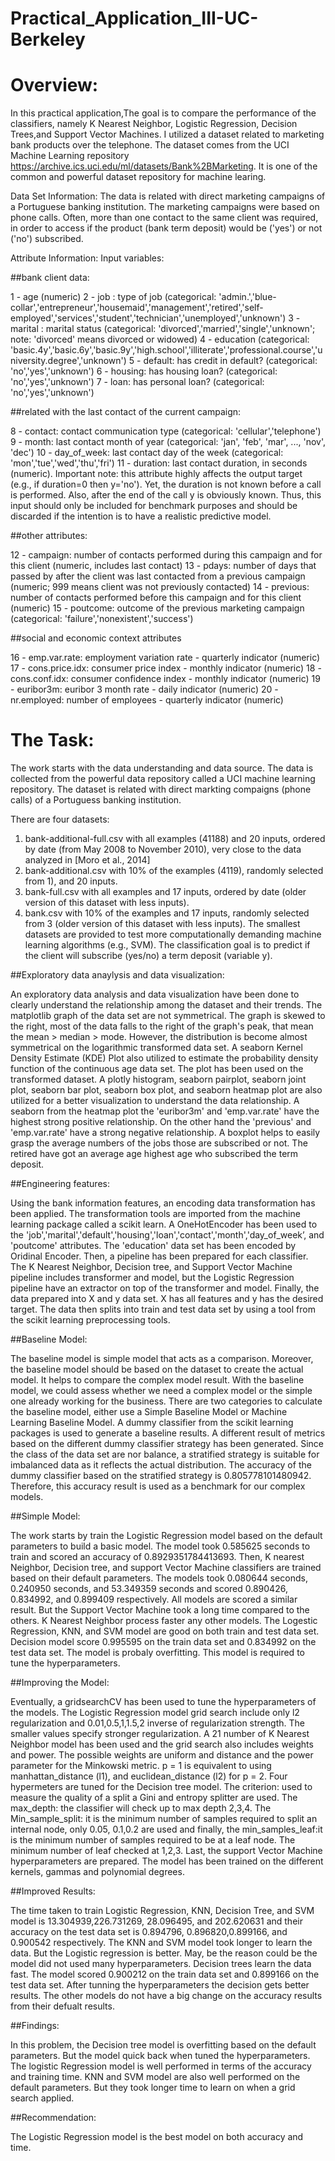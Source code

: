 # Practical_Application_III-UC-Berkeley

# Overview:
In this practical application,The goal is to compare the performance of the classifiers, namely K Nearest Neighbor, Logistic Regression, Decision Trees,and Support Vector Machines. I utilized a dataset related to marketing bank products over the telephone. The dataset comes from the UCI Machine Learning repository https://archive.ics.uci.edu/ml/datasets/Bank%2BMarketing. It is one of the common and powerful dataset repository for machine learing. 

Data Set Information:
The data is related with direct marketing campaigns of a Portuguese banking institution. The marketing campaigns were based on phone calls. Often, more than one contact to the same client was required, in order to access if the product (bank term deposit) would be ('yes') or not ('no') subscribed.

Attribute Information:
Input variables:

##bank client data:

1 - age (numeric)
2 - job : type of job (categorical: 'admin.','blue-collar','entrepreneur','housemaid','management','retired','self-employed','services','student','technician','unemployed','unknown')
3 - marital : marital status (categorical: 'divorced','married','single','unknown'; note: 'divorced' means divorced or widowed)
4 - education (categorical: 'basic.4y','basic.6y','basic.9y','high.school','illiterate','professional.course','university.degree','unknown')
5 - default: has credit in default? (categorical: 'no','yes','unknown')
6 - housing: has housing loan? (categorical: 'no','yes','unknown')
7 - loan: has personal loan? (categorical: 'no','yes','unknown')

##related with the last contact of the current campaign:

8 - contact: contact communication type (categorical: 'cellular','telephone')
9 - month: last contact month of year (categorical: 'jan', 'feb', 'mar', ..., 'nov', 'dec')
10 - day_of_week: last contact day of the week (categorical: 'mon','tue','wed','thu','fri')
11 - duration: last contact duration, in seconds (numeric). Important note: this attribute highly affects the output target (e.g., if duration=0 then y='no'). Yet, the duration is not known before a call is performed. Also, after the end of the call y is obviously known. Thus, this input should only be included for benchmark purposes and should be discarded if the intention is to have a realistic predictive model.

##other attributes:

12 - campaign: number of contacts performed during this campaign and for this client (numeric, includes last contact)
13 - pdays: number of days that passed by after the client was last contacted from a previous campaign (numeric; 999 means client was not previously contacted)
14 - previous: number of contacts performed before this campaign and for this client (numeric)
15 - poutcome: outcome of the previous marketing campaign (categorical: 'failure','nonexistent','success')

##social and economic context attributes

16 - emp.var.rate: employment variation rate - quarterly indicator (numeric)
17 - cons.price.idx: consumer price index - monthly indicator (numeric)
18 - cons.conf.idx: consumer confidence index - monthly indicator (numeric)
19 - euribor3m: euribor 3 month rate - daily indicator (numeric)
20 - nr.employed: number of employees - quarterly indicator (numeric)

# The Task:
The work starts with the data understanding and data source. The data is collected from the powerful data repository called a UCI machine learning repository.
The dataset is related with direct markting compaigns (phone calls) of a Portuguess banking institution. 

There are four datasets:
1) bank-additional-full.csv with all examples (41188) and 20 inputs, ordered by date (from May 2008 to November 2010), very close to the data analyzed in [Moro et al., 2014]
2) bank-additional.csv with 10% of the examples (4119), randomly selected from 1), and 20 inputs.
3) bank-full.csv with all examples and 17 inputs, ordered by date (older version of this dataset with less inputs).
4) bank.csv with 10% of the examples and 17 inputs, randomly selected from 3 (older version of this dataset with less inputs).
The smallest datasets are provided to test more computationally demanding machine learning algorithms (e.g., SVM).
The classification goal is to predict if the client will subscribe (yes/no) a term deposit (variable y).

##Exploratory data anaylysis and data visualization:

An exploratory data analysis and data visualization have been done to clearly understand the relationship among the dataset and their trends. The matplotlib graph of the data set are not symmetrical. The graph is skewed to the right, most of the data falls to the right of the graph's peak, that mean the mean > median > mode. However, the distribution is become almost symmetrical on the logarithmic transformed data set. A seaborn Kernel Density Estimate (KDE) Plot also utilized to estimate the probability density function of the continuous age data set. The plot has been used on the transformed dataset. A plotly histogram, seaborn pairplot, seaborn joint plot, seaborn bar plot, seaborn box plot, and seaborn heatmap plot are also utilized for a better visualization to understand the data relationship. 
A seaborn from the heatmap plot the 'euribor3m' and 'emp.var.rate' have the highest strong positive relationship. On the other hand the 'previous' and 'emp.var.rate' have a strong negative relationship. A boxplot helps to easily grasp the average numbers of the jobs those are subscribed or not. The retired have got an average age highest age who subscribed the term deposit.


##Engineering features:

Using the bank information features, an encoding data transformation has been applied. The transformation tools are imported from the machine learning package called a scikit learn. A OneHotEncoder has been used to the 'job','marital','default','housing','loan','contact','month','day_of_week’, and 'poutcome' attributes. The 'education' data set has been encoded by Oridinal Encoder. Then, a pipeline has been prepared for each classifier. The K Nearest Neighbor, Decision tree, and Support Vector Machine pipeline includes transformer and model, but the Logistic Regression pipeline have an extractor on top of the transformer and model. Finally, the data prepared into X and y data set. X has all features and y has the desired target. The data then splits into train and test data set by using a tool from the scikit learning preprocessing tools.

##Baseline Model:

The baseline model is simple model that acts as a comparison. Moreover, the baseline model should be based on the dataset to create the actual model. It helps to compare the complex model result. With the baseline model, we could assess whether we need a complex model or the simple one already working for the business. There are two categories to calculate the baseline model, either use a Simple Baseline Model or Machine Learning Baseline Model. A dummy classifier from the scikit learning packages is used to generate a baseline results. A different result of metrics based on the different dummy classifier strategy has been generated. Since the class of the data set are nor balance, a stratified strategy is suitable for imbalanced data as it reflects the actual distribution. The accuracy of the dummy classifier based on the stratified strategy is 0.805778101480942. Therefore, this accuracy result is used as a benchmark for our complex models.

##Simple Model:

The work starts by train the Logistic Regression model based on the default parameters to build a basic model. The model took 0.585625 seconds to train and scored an accuracy of 0.8929351784413693. Then, K nearest Neighbor, Decision tree, and support Vector Machine classifiers are trained based on their default parameters. The models took 0.080644 seconds, 0.240950 seconds, and 53.349359 seconds and scored 0.890426, 0.834992, and 0.899409 respectively. All models are scored a similar result. But the Support Vector Machine took a long time compared to the others. K Nearest Neighbor process faster any other models. The Logestic Regression, KNN, and SVM model are good on both train and test data set. Decision model score 0.995595 on the train data set and 0.834992 on the test data set. The model is probaly overfitting. This 
model is required to tune the hyperparameters. 

##Improving the Model:

Eventually, a gridsearchCV has been used to tune the hyperparameters of the models. The Logistic Regression model grid search include only l2 regularization and 0.01,0.5,1,1.5,2 inverse of regularization strength. The smaller values specify stronger regularization. A 21 number of K Nearest Neighbor model has been used and the grid search also includes weights and power. The possible weights are uniform and distance and the power parameter for the Minkowski metric. p = 1 is equivalent to using manhattan_distance (l1), and euclidean_distance (l2) for p = 2. Four hypermeters are tuned for the Decision tree model. The criterion: used to measure the quality of a split a Gini and entropy splitter are used. The max_depth: the classifier will check up to max depth 2,3,4. The Min_sample_split: it is the minimum number of samples required to split an internal node, only 0.05, 0.1,0.2 are used and finally, the min_samples_leaf:it is the minimum number of samples required to be at a leaf node. The minimum number of leaf checked at 1,2,3. Last, the support Vector Machine hyperparameters are prepared. The model has been trained on the different kernels, gammas and polynomial degrees.

##Improved Results:

The time taken to train Logistic Regression, KNN, Decision Tree, and SVM model is 13.304939,226.731269, 28.096495, and 202.620631 and their accuracy on the test data set is 0.894796, 0.896820,0.899166, and 0.900542 respectively. The KNN and SVM model took longer to learn the data. But the Logistic regression is better. May, be the reason could be the model did not used many hyperparameters. Decision trees learn the data fast. The model scored 0.900212 on the train data set	and 0.899166 on the test data set. After tunning the hyperparameters the decision gets better results. The other models do not have a big change on the accuracy results from their defualt results. 

##Findings:

In this problem, the Decision tree model is overfitting based on the default parameters. But the model quick back when tuned the hyperparameters. The logistic Regression model is well performed in terms of the accuracy and training time. KNN and SVM model are also well performed on the default parameters. But they took longer time to learn on when a grid search applied.

##Recommendation:

The Logistic Regression model is the best model on both accuracy and time.







